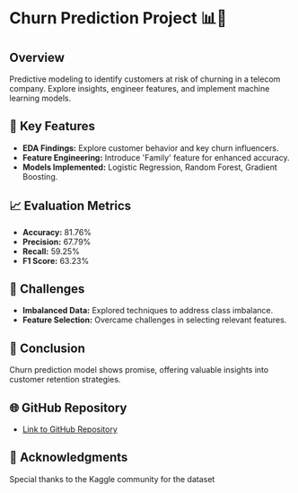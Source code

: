 # Churn Prediction Project 📊🤖

## Overview
Predictive modeling to identify customers at risk of churning in a telecom company. Explore insights, engineer features, and implement machine learning models.

## 🚀 Key Features
- **EDA Findings:** Explore customer behavior and key churn influencers.
- **Feature Engineering:** Introduce 'Family' feature for enhanced accuracy.
- **Models Implemented:** Logistic Regression, Random Forest, Gradient Boosting.

## 📈 Evaluation Metrics
- **Accuracy:** 81.76%
- **Precision:** 67.79%
- **Recall:** 59.25%
- **F1 Score:** 63.23%


## 🤔 Challenges
- **Imbalanced Data:** Explored techniques to address class imbalance.
- **Feature Selection:** Overcame challenges in selecting relevant features.

## 🎉 Conclusion
Churn prediction model shows promise, offering valuable insights into customer retention strategies.

## 🌐 GitHub Repository
- [Link to GitHub Repository](https://github.com/saatvik25/SpeakX-Data-Science-Assignment)

## 🙌 Acknowledgments
Special thanks to the Kaggle community for the dataset 
